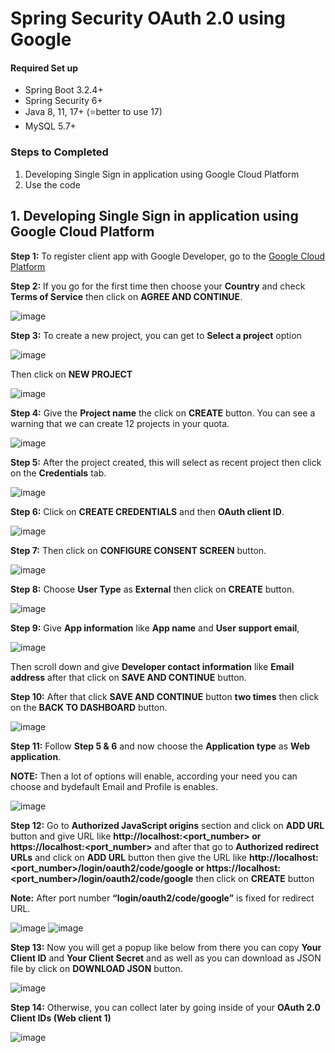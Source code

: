 # Spring Security OAuth 2.0 using Google

#### Required Set up
- Spring Boot 3.2.4+
- Spring Security 6+
- Java 8, 11, 17+ (⭐better to use 17)
- MySQL 5.7+

### Steps to Completed 
1. Developing Single Sign in application using Google Cloud Platform 
2. Use the code

## 1. Developing Single Sign in application using Google Cloud Platform 

**Step 1:** To register client app with Google Developer, go to the  [Google Cloud Platform](https://console.cloud.google.com/)

**Step 2:** If you go for the first time then choose your **Country** and check **Terms of Service** then click on **AGREE AND CONTINUE**.

![image](https://github.com/nirmalakumarsahu/spring-boot-oauth2.0-google/assets/62144558/b8fec38a-84ef-4ee1-98f3-e5d661876ad8)

**Step 3:** To create a new project, you can get to **Select a project** option 

![image](https://github.com/nirmalakumarsahu/spring-boot-oauth2.0-google/assets/62144558/54e70f35-373c-4037-b226-a4fc904e62ca)

Then click on **NEW PROJECT**

![image](https://github.com/nirmalakumarsahu/spring-boot-oauth2.0-google/assets/62144558/09fc7736-75a8-4f63-96e7-018f0ad77e4c)

**Step 4:** Give the **Project name** the click on **CREATE** button.
You can see a warning that we can create 12 projects in your quota.

![image](https://github.com/nirmalakumarsahu/spring-boot-oauth2.0-google/assets/62144558/71995357-6c44-4745-bf97-55ba511ffc87)

**Step 5:** After the project created, this will select as recent project then click on the **Credentials** tab.

![image](https://github.com/nirmalakumarsahu/spring-boot-oauth2.0-google/assets/62144558/6ebc5b9e-fc56-46e1-8ec5-36a32ebb561f)

**Step 6:** Click on **CREATE CREDENTIALS** and then **OAuth client ID**.

![image](https://github.com/nirmalakumarsahu/spring-boot-oauth2.0-google/assets/62144558/fe0fb77d-21ae-411a-8423-3d5267b92d2e)

**Step 7:** Then click on **CONFIGURE CONSENT SCREEN** button.

![image](https://github.com/nirmalakumarsahu/spring-boot-oauth2.0-google/assets/62144558/f2d27d81-2351-4aa8-96b7-5ddec1a822af)

**Step 8:** Choose **User Type** as **External** then click on **CREATE** button.

![image](https://github.com/nirmalakumarsahu/spring-boot-oauth2.0-google/assets/62144558/466b3d4e-99c6-4490-820b-2bc903f3af29)

**Step 9:** Give **App information** like **App name** and **User support email**,

![image](https://github.com/nirmalakumarsahu/spring-boot-oauth2.0-google/assets/62144558/859fea52-870e-4998-a1af-4fdcf3a074d9)
 
Then scroll down and give **Developer contact information** like **Email address** after that click on **SAVE AND CONTINUE** button.

**Step 10:** After that click **SAVE AND CONTINUE** button **two times** then click on the **BACK TO DASHBOARD** button.

![image](https://github.com/nirmalakumarsahu/spring-boot-oauth2.0-google/assets/62144558/28c739e3-1024-4bb0-9a14-011dec68d378)

**Step 11:** Follow **Step 5 & 6** and now choose the **Application type** as **Web application**.

**NOTE:** Then a lot of options will enable, according your need you can choose and bydefault Email and Profile is enables.

![image](https://github.com/nirmalakumarsahu/spring-boot-oauth2.0-google/assets/62144558/fb032838-6e7b-40ee-b11f-969bd66c8cd3)

**Step 12:** Go to **Authorized JavaScript origins** section and click on **ADD URL** button and give URL like **http://localhost:<port_number> or https://localhost:<port_number>** and after that go to **Authorized redirect URLs** and click on **ADD URL** button then give the URL like **http://localhost:<port_number>/login/oauth2/code/google or https://localhost:<port_number>/login/oauth2/code/google** then click on **CREATE** button

**Note:** After port number **“login/oauth2/code/google”** is fixed for redirect URL.

![image](https://github.com/nirmalakumarsahu/spring-boot-oauth2.0-google/assets/62144558/c053618b-d1b8-4f1a-88d4-613da637493e)
![image](https://github.com/nirmalakumarsahu/spring-boot-oauth2.0-google/assets/62144558/4e08443b-3960-41fe-8097-36a6bde78e2e)

**Step 13:** Now you will get a popup like below from there you can copy **Your Client ID** and **Your Client Secret** and as well as you can download as JSON file by click on **DOWNLOAD JSON** button.

![image](https://github.com/nirmalakumarsahu/spring-boot-oauth2.0-google/assets/62144558/5c513380-2e4a-4e90-b463-4bdec3c2a141)

**Step 14:** Otherwise, you can collect later by going inside of your **OAuth 2.0 Client IDs (Web client 1)**

![image](https://github.com/nirmalakumarsahu/spring-boot-oauth2.0-google/assets/62144558/5d1269c4-e7ba-470a-9bee-de86761ba91f)

 
